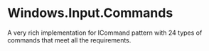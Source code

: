 # Windows.Input.Commands
A very rich implementation for ICommand pattern with 24 types of commands that meet all the requirements.
